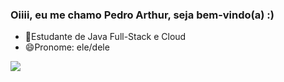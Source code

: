 ### Oiiii, eu me chamo Pedro Arthur, seja bem-vindo(a) :) 

- 😬Estudante de Java Full-Stack e Cloud
- 😄Pronome: ele/dele
  

<picture>
  <source
    srcset="https://github-readme-stats.vercel.app/api?username=PedroRossetto&show_icons=true&theme=highcontrast"
    media="(prefers-color-scheme: dark)"
  />
  <source
    srcset="https://github-readme-stats.vercel.app/api?username=PedroRossetto&show_icons=true"
    media="(prefers-color-scheme: light), (prefers-color-scheme: no-preference)"
  />
  <img src="https://github-readme-stats.vercel.app/api?username=anuraghazra&show_icons=true" />
</picture>



